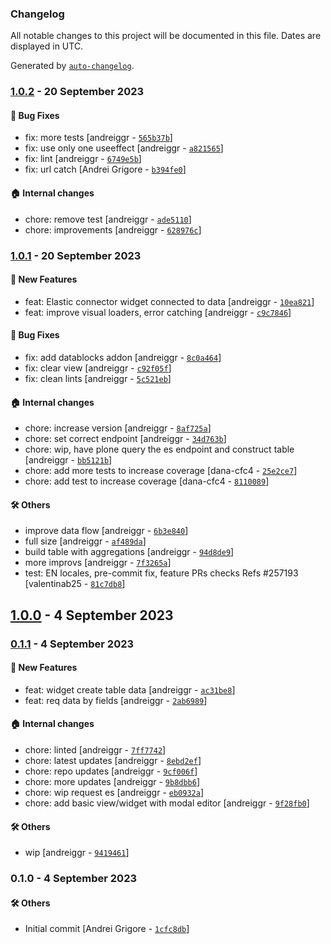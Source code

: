 ### Changelog

All notable changes to this project will be documented in this file. Dates are displayed in UTC.

Generated by [`auto-changelog`](https://github.com/CookPete/auto-changelog).

### [1.0.2](https://github.com/eea/volto-elastic-csv-widget/compare/1.0.1...1.0.2) - 20 September 2023

#### :bug: Bug Fixes

- fix: more tests [andreiggr - [`565b37b`](https://github.com/eea/volto-elastic-csv-widget/commit/565b37b64bca3fa047bce0cec18e9afe6dd8ebbe)]
- fix: use only one useeffect [andreiggr - [`a821565`](https://github.com/eea/volto-elastic-csv-widget/commit/a8215659ff5aa477f335fa526c08a2c96fd9dc24)]
- fix: lint [andreiggr - [`6749e5b`](https://github.com/eea/volto-elastic-csv-widget/commit/6749e5b681331b63a7fa785fa2ada2adb5decebf)]
- fix: url catch [Andrei Grigore - [`b394fe0`](https://github.com/eea/volto-elastic-csv-widget/commit/b394fe00aa74558db5b2bc11be65f304d5ae75be)]

#### :house: Internal changes

- chore: remove test [andreiggr - [`ade5110`](https://github.com/eea/volto-elastic-csv-widget/commit/ade511040049a1a368ebb1acc114df32db0d89b9)]
- chore: improvements [andreiggr - [`628976c`](https://github.com/eea/volto-elastic-csv-widget/commit/628976c6fb78465b67a8e2b7fa1de17fd04cda2f)]

### [1.0.1](https://github.com/eea/volto-elastic-csv-widget/compare/1.0.0...1.0.1) - 20 September 2023

#### :rocket: New Features

- feat: Elastic connector widget connected to data [andreiggr - [`10ea821`](https://github.com/eea/volto-elastic-csv-widget/commit/10ea82178e4292afa4bd2e314c6267f4938f3c43)]
- feat: improve visual loaders, error catching [andreiggr - [`c9c7846`](https://github.com/eea/volto-elastic-csv-widget/commit/c9c784627f017a2eb9d214d6c0e8816d35029d15)]

#### :bug: Bug Fixes

- fix: add datablocks addon [andreiggr - [`8c0a464`](https://github.com/eea/volto-elastic-csv-widget/commit/8c0a4641e4a08be0e2cd6a0d165d22c5f8f3a774)]
- fix: clear view [andreiggr - [`c92f05f`](https://github.com/eea/volto-elastic-csv-widget/commit/c92f05f3bcf1378c6de151786b1ce6d27f50aaac)]
- fix: clean lints [andreiggr - [`5c521eb`](https://github.com/eea/volto-elastic-csv-widget/commit/5c521eb32d2275635b42e2f72231c6cff71aa768)]

#### :house: Internal changes

- chore: increase version [andreiggr - [`8af725a`](https://github.com/eea/volto-elastic-csv-widget/commit/8af725ab0e00ce7c90a9cb6bfcc43593074d2d94)]
- chore: set correct endpoint [andreiggr - [`34d763b`](https://github.com/eea/volto-elastic-csv-widget/commit/34d763b6fea590df2669ed4a197e50a87b9ffbc0)]
- chore: wip, have plone query the es endpoint and construct table [andreiggr - [`bb5121b`](https://github.com/eea/volto-elastic-csv-widget/commit/bb5121bfad709f9a64c67d001cf69eb36bcc43f1)]
- chore: add more tests to increase coverage [dana-cfc4 - [`25e2ce7`](https://github.com/eea/volto-elastic-csv-widget/commit/25e2ce747c01758d542547057126425d4c7af77e)]
- chore: add test to increase coverage [dana-cfc4 - [`8110089`](https://github.com/eea/volto-elastic-csv-widget/commit/8110089a750d41077a6af40f3baf06150645f118)]

#### :hammer_and_wrench: Others

- improve data flow [andreiggr - [`6b3e840`](https://github.com/eea/volto-elastic-csv-widget/commit/6b3e84083445fecfefaee87ed84169d0672e6365)]
- full size [andreiggr - [`af489da`](https://github.com/eea/volto-elastic-csv-widget/commit/af489da91a7028d19aba9634bc5c581728dd5e64)]
- build table with aggregations [andreiggr - [`94d8de9`](https://github.com/eea/volto-elastic-csv-widget/commit/94d8de9dad17a8414aa8403cb74eb7a2ea007fdf)]
- more improvs [andreiggr - [`7f3265a`](https://github.com/eea/volto-elastic-csv-widget/commit/7f3265a49013bd7c6e15ca2899ad622ebf66df22)]
- test: EN locales, pre-commit fix, feature PRs checks Refs #257193 [valentinab25 - [`81c7db8`](https://github.com/eea/volto-elastic-csv-widget/commit/81c7db88d8ce34cccf4db7aac135f4ce0f8f830f)]
## [1.0.0](https://github.com/eea/volto-elastic-csv-widget/compare/0.1.1...1.0.0) - 4 September 2023

### [0.1.1](https://github.com/eea/volto-elastic-csv-widget/compare/0.1.0...0.1.1) - 4 September 2023

#### :rocket: New Features

- feat: widget create table data [andreiggr - [`ac31be8`](https://github.com/eea/volto-elastic-csv-widget/commit/ac31be85db8222e146f6603b0d94bc4bb72cfd76)]
- feat: req data by fields [andreiggr - [`2ab6989`](https://github.com/eea/volto-elastic-csv-widget/commit/2ab69890480aa9fafc78ebccc71221146b7c9f9f)]

#### :house: Internal changes

- chore: linted [andreiggr - [`7ff7742`](https://github.com/eea/volto-elastic-csv-widget/commit/7ff7742fe762ad5e70d0de4a90289e03d4c45652)]
- chore: latest updates [andreiggr - [`8ebd2ef`](https://github.com/eea/volto-elastic-csv-widget/commit/8ebd2efba688a3fa37c96d0c6cca98c12341888a)]
- chore: repo updates [andreiggr - [`9cf006f`](https://github.com/eea/volto-elastic-csv-widget/commit/9cf006fe011c781cca9226bee2862724aab71fc7)]
- chore: more updates [andreiggr - [`9b8dbb6`](https://github.com/eea/volto-elastic-csv-widget/commit/9b8dbb63e72729f6b6fcacd132a0940b8d0bb878)]
- chore: wip request es [andreiggr - [`eb0932a`](https://github.com/eea/volto-elastic-csv-widget/commit/eb0932a7413cb10c9f46b0619fe08800b7adddbd)]
- chore: add basic view/widget with modal editor [andreiggr - [`9f28fb0`](https://github.com/eea/volto-elastic-csv-widget/commit/9f28fb0a6116eae73376fb2d0fa6975563bcf679)]

#### :hammer_and_wrench: Others

- wip [andreiggr - [`9419461`](https://github.com/eea/volto-elastic-csv-widget/commit/941946120529e70bbb29a48047c456883f863f33)]
### 0.1.0 - 4 September 2023

#### :hammer_and_wrench: Others

- Initial commit [Andrei Grigore - [`1cfc8db`](https://github.com/eea/volto-elastic-csv-widget/commit/1cfc8db78d53986e9c062418424da38a2b28e403)]
